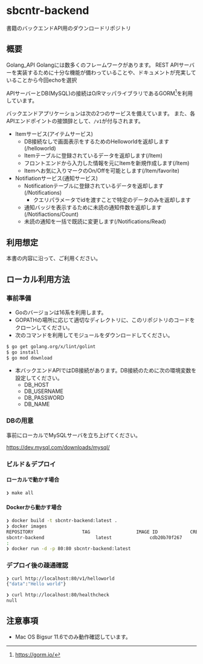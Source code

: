 # sbcntr-backend 
書籍のバックエンドAPI用のダウンロードリポジトリ

## 概要
Golang_API
Golangには数多くのフレームワークがあります。
REST APIサーバーを実装するために十分な機能が備わっていることや、ドキュメントが充実していることから今回echoを選択

APIサーバーとDB(MySQL)の接続はO/RマッパライブラリであるGORM[^gorm]を利用しています。

[^gorm]: https://gorm.io/

バックエンドアプリケーションは次の2つのサービスを備えています。
また、各APIエンドポイントの接頭辞として、`/v1`が付与されます。

- Itemサービス(アイテムサービス)
  - DB接続なしで画面表示をするためのHelloworldを返却します(/helloworld)
  - Itemテーブルに登録されているデータを返却します(/Item)
  - フロントエンドから入力した情報を元にItemを新規作成します(/Item)
  - Itemへお気に入りマークのOn/Offを可能とします(/Item/favorite)
- Notifiationサービス(通知サービス)
  - Notificationテーブルに登録されているデータを返却します(/Notifications)
    - クエリパラメータでidを渡すことで特定のデータのみを返却します
  - 通知バッジを表示するために未読の通知件数を返却します(/Notifiactions/Count)
  - 未読の通知を一括で既読に変更します(/Notifications/Read)

## 利用想定
本書の内容に沿って、ご利用ください。

## ローカル利用方法

### 事前準備
- Goのバージョンは16系を利用します。
- GOPATHの場所に応じて適切なディレクトリに、このリポジトリのコードをクローンしてください。
- 次のコマンドを利用してモジュールをダウンロードしてください。

```bash
$ go get golang.org/x/lint/golint
$ go install
$ go mod download
```

- 本バックエンドAPIではDB接続があります。DB接続のために次の環境変数を設定してください。
  - DB_HOST
  - DB_USERNAME 
  - DB_PASSWORD 
  - DB_NAME

### DBの用意

事前にローカルでMySQLサーバを立ち上げてください。

https://dev.mysql.com/downloads/mysql/

### ビルド＆デプロイ

#### ローカルで動かす場合

```bash
❯ make all
```

#### Dockerから動かす場合

```bash
❯ docker build -t sbcntr-backend:latest .
❯ docker images
REPOSITORY                  TAG                 IMAGE ID            CREATED             SIZE
sbcntr-backend                   latest              cdb20b70f267        58 minutes ago      4.45MB
:
❯ docker run -d -p 80:80 sbcntr-backend:latest
```

### デプロイ後の疎通確認

```bash
❯ curl http://localhost:80/v1/helloworld
{"data":"Hello world"}

❯ curl http://localhost:80/healthcheck
null
```

## 注意事項
- Mac OS Bigsur 11.6でのみ動作確認しています。
